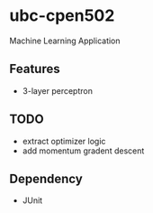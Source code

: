 # ubc-cpen502
Machine Learning Application

## Features
- 3-layer perceptron

## TODO
- extract optimizer logic
- add momentum gradent descent

## Dependency
- JUnit
